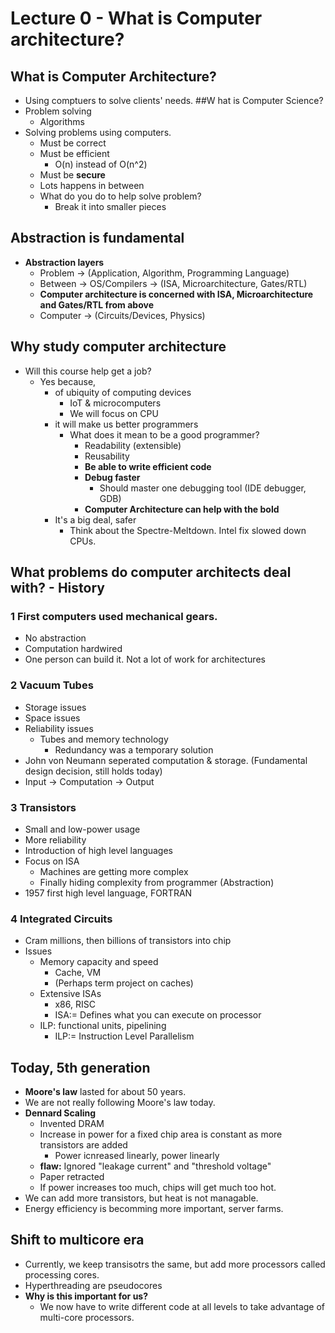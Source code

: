 # Lecture 0 - What is Computer architecture?
## What is Computer Architecture?
* Using comptuers to solve clients' needs.
##W hat is Computer Science?
* Problem solving
	* Algorithms
* Solving problems using computers.
	* Must be correct
	* Must be efficient
		* O(n) instead of O(n^2)
	* Must be **secure**
	* Lots happens in between
	* What do you do to help solve problem?
		* Break it into smaller pieces
## Abstraction is fundamental
* **Abstraction layers**
	* Problem -> (Application, Algorithm, Programming Language)
	* Between -> OS/Compilers -> (ISA, Microarchitecture, Gates/RTL)
	* **Computer architecture is concerned with ISA, Microarchitecture and Gates/RTL from above**
	* Computer -> (Circuits/Devices, Physics)

## Why study computer architecture
* Will this course help get a job?
	* Yes because,
		* of ubiquity of computing devices
			* IoT & microcomputers
			* We will focus on CPU
		* it will make us better programmers
			* What does it mean to be a good programmer?
				* Readability (extensible)
				* Reusability
				* **Be able to write efficient code**
				* **Debug faster**
					* Should master one debugging tool (IDE debugger, GDB)
				* **Computer Architecture can help with the bold**
		* It's a big deal, safer
			* Think about the Spectre-Meltdown. Intel fix slowed down CPUs.

## What problems do computer architects deal with? - History
### 1 First computers used mechanical gears.

* No abstraction
* Computation hardwired
* One person can build it. Not a lot of work for architectures
### 2 Vacuum Tubes 
* Storage issues
* Space issues
* Reliability issues
	* Tubes and memory technology
		* Redundancy was a temporary solution
* John von Neumann seperated computation & storage. (Fundamental design decision, still holds today)
* Input -> Computation -> Output
### 3 Transistors
* Small and low-power usage
* More reliability
* Introduction of high level languages
* Focus on ISA
	* Machines are getting more complex
	* Finally hiding complexity from programmer (Abstraction)
* 1957 first high level language, FORTRAN
### 4 Integrated Circuits
* Cram millions, then billions of transistors into chip
* Issues
	* Memory capacity and speed
		* Cache, VM
		* (Perhaps term project on caches)
	* Extensive ISAs
		* x86, RISC
		* ISA:= Defines what you can execute on processor
	* ILP: functional units, pipelining
		* ILP:= Instruction Level Parallelism
## Today, 5th generation
* **Moore's law** lasted for about 50 years.
* We are not really following Moore's law today.
* **Dennard Scaling**
	* Invented DRAM
	* Increase in power for a fixed chip area is constant as more transistors are added
		* Power icnreased linearly, power linearly
	* **flaw:** Ignored "leakage current" and "threshold voltage"
	* Paper retracted
	* If power increases too much, chips will get much too hot.
* We can add more transistors, but heat is not managable.
* Energy efficiency is becomming more important, server farms.
## Shift to multicore era
* Currently, we keep transisotrs the same, but add more processors called processing cores.
* Hyperthreading are pseudocores
* **Why is this important for us?**
	* We now have to write different code at all levels to take advantage of multi-core processors.